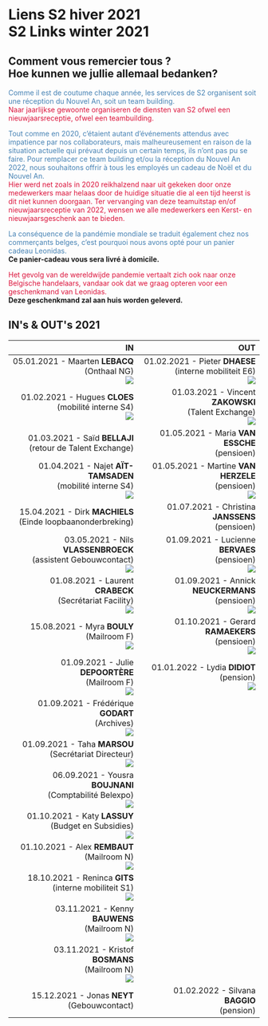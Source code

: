 <link rel="stylesheet" href="S2.css">

# Liens S2 hiver 2021<br>S2 Links winter 2021

## Comment vous remercier tous ?<br>Hoe kunnen we jullie allemaal bedanken?

<p><font color="steelblue">Comme il est de coutume chaque année, les services de S2 organisent soit une réception du Nouvel An, soit un team building.</font><br><font color="crimson">Naar jaarlijkse gewoonte organiseren de diensten van S2 ofwel een nieuwjaarsreceptie, ofwel een teambuilding.</font></p>

<p><font color="steelblue">Tout comme en 2020, c’étaient autant d’événements attendus avec impatience par nos collaborateurs, mais malheureusement en raison de la situation actuelle qui prévaut depuis un certain temps, ils n’ont pas pu se faire. Pour remplacer ce team building et/ou la réception du Nouvel An 2022, nous souhaitons offrir à tous les employés un cadeau de Noël et du Nouvel An.</font><br><font color="crimson">Hier werd net zoals in 2020 reikhalzend naar uit gekeken door onze medewerkers maar helaas door de huidige situatie die al een tijd heerst is dit niet kunnen doorgaan. Ter vervanging van deze teamuitstap en/of nieuwjaarsreceptie van 2022, wensen we alle medewerkers een Kerst- en nieuwjaarsgeschenk aan te bieden.</font></p>

<p><font color="steelblue">La conséquence de la pandémie mondiale se traduit également chez nos commerçants belges, c’est pourquoi nous avons opté pour un panier cadeau Leonidas.</font><br><strong>Ce panier-cadeau vous sera livré à domicile.</strong></p>  

<p><font color="crimson">Het gevolg van de wereldwijde pandemie vertaalt zich ook naar onze Belgische handelaars, vandaar ook dat we graag opteren voor een geschenkmand van Leonidas.</font><br><strong>Deze geschenkmand zal aan huis worden geleverd.</strong></p>

## IN's & OUT's 2021

| IN | OUT |
| ---: | ---: |
| 05.01.2021 - Maarten <b>LEBACQ</b><br>(Onthaal NG)<br>![](Maarten_Lebacq.jpg) | 01.02.2021 - Pieter <b>DHAESE</b><br>(interne mobiliteit E6)<br>![](whiteframe.jpg) |
| 01.02.2021 - Hugues <b>CLOES</b><br>(mobilité interne S4)<br>![](Hugues_Cloes.png) | 01.03.2021 - Vincent <b>ZAKOWSKI</b><br>(Talent Exchange)<br>![](whiteframe_310x300.jpg) |
| 01.03.2021 - Saïd <b>BELLAJI</b><br>(retour de Talent Exchange) | 01.05.2021 - Maria <b>VAN ESSCHE</b><br>(pensioen) |
| 01.04.2021 - Najet <b>A&Iuml;T-TAMSADEN</b><br>(mobilité interne S4)<br>![](Najet_Ait-Tamsaden.jpg) | 01.05.2021 - Martine <b>VAN HERZELE</b><br>(pensioen)<br>![](whiteframe.jpg) |
| 15.04.2021 - Dirk <b>MACHIELS</b><br>(Einde loopbaanonderbreking) | 01.07.2021 - Christina <b>JANSSENS</b><br>(pensioen) |
| 03.05.2021 - Nils <b>VLASSENBROECK</b><br>(assistent Gebouwcontact)<br>![](Nils_Vlassenbroeck.png) | 01.09.2021 - Lucienne <b>BERVAES</b><br>(pensioen)<br>![](whiteframe.jpg) |
| 01.08.2021 - Laurent <b>CRABECK</b><br>(Secrétariat Facility)<br>![](Laurent_Crabeck.jpg) | 01.09.2021 - Annick <b>NEUCKERMANS</b><br>(pensioen)<br>![](whiteframe_300x300.jpg) |
| 15.08.2021 - Myra <b>BOULY</b><br>(Mailroom F)<br>![](Myra_Bouly.jpg) | 01.10.2021 - Gerard <b>RAMAEKERS</b><br>(pensioen)<br>![](whiteframe.jpg) |
| 01.09.2021 - Julie <b>DEPOORT&Egrave;RE</b><br>(Mailroom F)<br>![](Julie_DePoortere.png) | 01.01.2022 - Lydia <b>DIDIOT</b><br>(pension)<br>![](whiteframe.jpg) |
| 01.09.2021 - Frédérique <b>GODART</b><br>(Archives)<br>![](Frederique_Godart.png) | &nbsp; |
| 01.09.2021 - Taha <b>MARSOU</b><br>(Secrétariat Directeur)<br>![](Taha_Marsou.jpg) | &nbsp; |
| 06.09.2021 - Yousra <b>BOUJNANI</b><br>(Comptabilité Belexpo)<br>![](Yousra_Boujnani.png) | &nbsp; |
| 01.10.2021 - Katy <b>LASSUY</b><br>(Budget en Subsidies)<br>![](Katy_Lassuy.png) | &nbsp; |
| 01.10.2021 - Alex <b>REMBAUT</b><br>(Mailroom N)<br>![](Alex_Rembaut.png) | &nbsp; |
| 18.10.2021 - Reninca <b>GITS</b><br>(interne mobiliteit S1)<br>![](Reninca_Gits.jpg) | &nbsp; |
| 03.11.2021 - Kenny <b>BAUWENS</b><br>(Mailroom N)<br>![](Kenny_Bauwens.jpg) | &nbsp; |
| 03.11.2021 - Kristof <b>BOSMANS</b><br>(Mailroom N)<br>![](Kristof_Bosmans.png) | &nbsp; |
| 15.12.2021 - Jonas <b>NEYT</b><br>(Gebouwcontact) | 01.02.2022 - Silvana <b>BAGGIO</b><br>(pension) |






